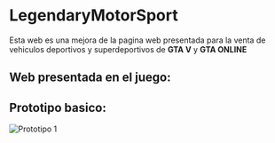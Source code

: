 # LegendaryMotorSport
Esta web es una mejora de la pagina web presentada para la venta de vehiculos deportivos y superdeportivos de **GTA V** y **GTA ONLINE**

## Web presentada en el juego: 


## Prototipo basico:
<img src="https://i.imgur.com/ErhOj8y.png" alt="Prototipo 1">
